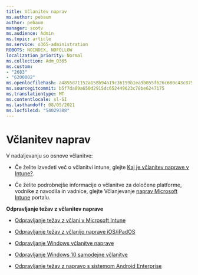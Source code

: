 ```yaml
---
title: Včlanitev naprav
ms.author: pebaum
author: pebaum
manager: scotv
ms.audience: Admin
ms.topic: article
ms.service: o365-administration
ROBOTS: NOINDEX, NOFOLLOW
localization_priority: Normal
ms.collection: Adm_O365
ms.custom:
- "2683"
- "6200002"
ms.openlocfilehash: a4855d71152a158b94a19c36159b1ea9b055f626c680c43c875de1f258329c96
ms.sourcegitcommit: b5f7da89a650d2915dc652449623c78be6247175
ms.translationtype: MT
ms.contentlocale: sl-SI
ms.lasthandoff: 08/05/2021
ms.locfileid: "54029388"
---
```

# <a name="how-to-enroll-devices"></a>Včlanitev naprav

V nadaljevanju so osnove včlanitve:

- Če želite izvedeti več o včlanitvi intune, glejte [Kaj je včlanitev naprave v Intune?](https://docs.microsoft.com/mem/intune/enrollment/device-enrollment).

- Če želite podrobnejše informacije o včlanitve za določene platforme, vodnike z navodila in vadnice, glejte Včlanjevanje [naprav Microsoft Intune](https://docs.microsoft.com/mem/intune/enrollment/) portalu.

**Odpravljanje težav z včlanitev naprave**

- [Odpravljanje težav z včlani v Microsoft Intune](https://docs.microsoft.com/mem/intune/enrollment/troubleshoot-device-enrollment-in-intune)

- [Odpravljanje težav z včlanijo naprave iOS/iPadOS](https://docs.microsoft.com/mem/intune/enrollment/troubleshoot-ios-enrollment-errors)

- [Odpravljanje Windows včlanitve naprave](https://docs.microsoft.com/mem/intune/enrollment/troubleshoot-windows-enrollment-errors)

- [Odpravljanje Windows 10 samodejne včlanitve](https://docs.microsoft.com/mem/intune/enrollment/troubleshoot-windows-auto-enrollment)

- [Odpravljanje težav z napravo s sistemom Android Enterprise](https://docs.microsoft.com/mem/intune/enrollment/troubleshoot-android-enrollment)


